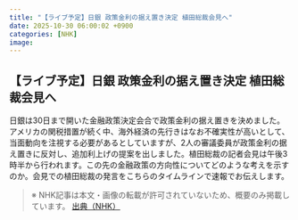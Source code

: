 ```yaml
---
title: "【ライブ予定】日銀 政策金利の据え置き決定 植田総裁会見へ"
date: 2025-10-30 06:00:02 +0900
categories: [NHK]
image: 
---
```

## 【ライブ予定】日銀 政策金利の据え置き決定 植田総裁会見へ

日銀は30日まで開いた金融政策決定会合で政策金利の据え置きを決めました。アメリカの関税措置が続く中、海外経済の先行きはなお不確実性が高いとして、当面動向を注視する必要があるとしていますが、2人の審議委員が政策金利の据え置きに反対し、追加利上げの提案を出しました。植田総裁の記者会見は午後3時半から行われます。この先の金融政策の方向性についてどのような考えを示すのか。会見での植田総裁の発言をこちらのタイムラインで速報でお伝えします。

> ※ NHK記事は本文・画像の転載が許可されていないため、概要のみ掲載しています。
[出典（NHK）](http://www3.nhk.or.jp/news/html/20251030/k10014963121000.html)
